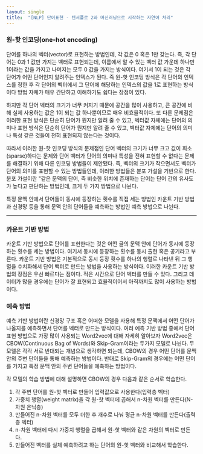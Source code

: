 ```yaml
---
layout: single
title:  "[NLP] 단어표현 - 텐서플로 2와 머신러닝으로 시작하는 자연어 처리"
---
```


### 원-핫 인코딩(one-hot encoding)
단어를 하나의 벡터(vector)로 표현하는 방법인데, 각 값은 0 혹은 1만 갖는다. 즉, 각 단어는 0과 1 값만 가지는 벡터로 표현되는데, 이름에서 알 수 있는 벡터   값 가운데 하나만 1이라는 값을 가지고 나머지는 모두 0 값을 가지는 방식이다. 여기서 1이 되는 것은 각 단어가 어떤 단어인지 알려주는 인덱스가 된다. 즉 원-핫 인코딩 방식은 각 단어의 인덱스를 정한 후 각 단어의 벡터에서 그 단어에 해당하는 인덱스의 값을 1로 표현하는 방식이다 방법 자체가 매우 간단하고 이해하기도 쉽다는 장점이 있다. 

하지만 각 단어 벡터의 크기가 너무 커지기 때문에 공간을 많이 사용하고, 큰 공간에 비해 실제 사용하는 값은 1이 되는 값 하나뿐이므로 매우 비효율적이다. 또 다른 문제점은 이러한 표현 방식은 단순히 단어가 뭔지만 알려 줄 수 있고, 벡터값 자체에는 단어의 의미나 표현 방식은 단순히 단어가 뭔지만 알려 줄 수 있고, 벡터값 자체에는 단어의 의미나 특성 같은 것들이 전혀 표현되지 않는다는 것이다. 

따라서 이러한 원-핫 인코딩 방식의 문제점인 단어 벡터의 크기가 너무 크고 값이 희소(sparse)하다는 문제와 단어 벡터가 단어의 의미나 특성을 전혀 표현할 수 없다는 문제를 해결하기 위해 다른 인코딩 방법들이 제안됐다. 즉, 벡터의 크기가 작으면서도 벡터가 단어의 의미를 표현할 수 있는 방법들인데, 이러한 방법들은 분포 가설을 기반으로 한다. 분포 가설이란 "같은 문맥의 단어, 즉 비슷한 위치에 존재하는 단어는 단어 간의 유사도가 높다고 판단하는 방법인데, 크게 두 가지 방법으로 나뉜다.

특정 문맥 안에서 단어들이 동시에 등장하는 횟수를 직접 세는 방법인 카운트 기반 방법과 신경망 등을 통해 문맥 안의 단어들을 예측하는 방법인 예측 방법으로 나뉜다.

***

### 카운트 기반 방법
카운트 기반 방법으로 단어를 표현한다는 것은 어떤 글의 문맥 안에 단어가 동시에 등장하는 횟수를 세는 방법이다. 여기서 동시에 등장하는 횟수를 동시 출현 혹은 공기라고 부른다. 카운트 기반 방법은 기본적으로 동시 등장 횟수를 하나의 행렬로 나타낸 뒤 그 행렬을 수치화해서 단어 백터로 만드는 방법을 사용하는 방식이다. 
이러한 카운트 기반 방법의 장점은 우선 빠르다는 점이다. 적은 시간으로 단어 벡터를 만들 수 있다. 그리고 데이터가 많을 경우에는 단어가 잘 표현되고 효율적이어서 아직까지도 많이 사용하는 방법이다.

### 예측 방법 
예측 기반 방법이란 신경망 구조 혹은 어떠한 모델을 사용해 특정 문맥에서 어떤 단어가 나올지를 예측하면서 단어를 벡터로 만드는 방식이다.
여러 예측 기반 방법 중에서 단어 표현 방법으로 가장 많이 사용되는 Word2vec에 대해 자세히 알아보자 Word2vec은 CBOW(Continuous Bag of Words)와 Skip-Gram이라는 두가지 모델로 나뉜다.
두 모델은 각각 서로 반대되는 개념으로 생각하면 되는데, CBOW의 경우 어떤 단어를 문맥 안의 주변 단어들을 통해 예측하는 방법이다. 반대로 Skip-Gram의 경우에는 어떤 단어를 가지고 특정 문맥 안의 주변 단어들을 예측하는 방법이다.

각 모델의 학습 방법에 대해 설명하면 CBOW의 경우 다음과 같은 순서로 학습한다.
1) 각 주변 단어를 원-핫 벡터로 만들어 입력값으로 사용한다(입력층 벡터)
2) 가중치 행렬(weight matrix)을 각 원-핫 벡터에 곱해서 n-차원 벡터를 만든다(N-차원 은닉층)
3) 만들어진 n-차원 벡터를 모두 더한 후 개수로 나눠 평균 n-차원 벡터를 만든다(출력층 벡터)
4) n-차원 벡터에 다시 가중치 행렬을 곱해서 원-핫 벡터와 같은 차원의 벡터로 만든다.
5) 만들어진 벡터를 실체 예측하려고 하는 단어의 원-핫 벡터와 비교해서 학습한다.
